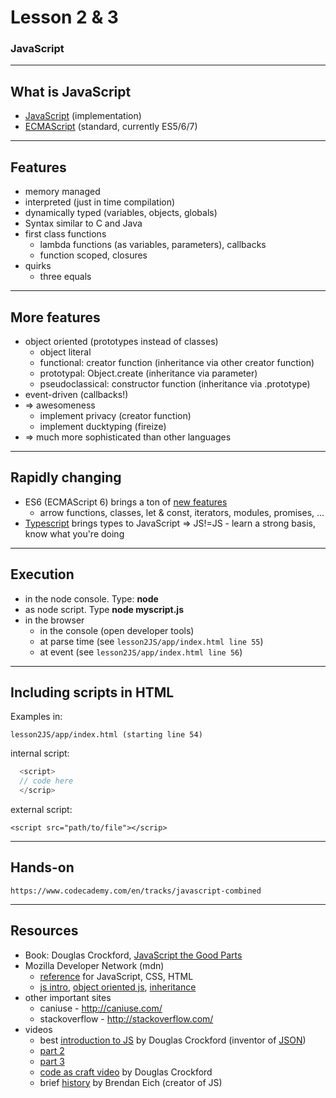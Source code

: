 # Lesson 2 & 3
### JavaScript

---

## What is JavaScript

- [JavaScript](https://developer.mozilla.org/en-US/docs/Web/JavaScript) (implementation)
- [ECMAScript](https://developer.mozilla.org/en-US/docs/Web/JavaScript/Language_Resources) (standard, currently ES5/6/7)

---

## Features

- memory managed
- interpreted (just in time compilation)
- dynamically typed (variables, objects, globals)
- Syntax similar to C and Java
- first class functions
  - lambda functions (as variables, parameters), callbacks
  - function scoped, closures
- quirks
  - three equals

---

## More features
- object oriented (prototypes instead of classes)
  - object literal
  - functional: creator function (inheritance via other creator function)
  - prototypal: Object.create (inheritance via parameter)
  - pseudoclassical: constructor function (inheritance via .prototype)
- event-driven (callbacks!)
- => awesomeness
  - implement privacy (creator function)
  - implement ducktyping (fireize)
- => much more sophisticated than other languages

---

## Rapidly changing
- ES6 (ECMAScript 6) brings a ton of [new features](https://github.com/lukehoban/es6features)
  - arrow functions, classes, let & const, iterators, modules, promises, ...
- [Typescript](https://www.typescriptlang.org/) brings types to JavaScript
=> JS!=JS - learn a strong basis, know what you're doing

---

## Execution

- in the node console. Type: **node**
- as node script. Type **node myscript.js**
- in the browser
  - in the console (open developer tools)
  - at parse time (see `lesson2JS/app/index.html line 55`)
  - at event (see `lesson2JS/app/index.html line 56`)

---

## Including scripts in HTML

Examples in:
```
lesson2JS/app/index.html (starting line 54)
```

internal script:

```js
  <script>
  // code here
  </scrip>
```

external script:

```
<script src="path/to/file"></scrip>
```

---

## Hands-on

```
https://www.codecademy.com/en/tracks/javascript-combined
```

---

## Resources
- Book: Douglas Crockford, [JavaScript the Good Parts](http://www.amazon.de/JavaScript-Parts-Working-Shallow-Grain/dp/0596517742)  
- Mozilla Developer Network (mdn)
  - [reference](https://developer.mozilla.org/en-US/docs/Web/JavaScript) for JavaScript, CSS, HTML
  - [js intro](https://developer.mozilla.org/en-US/docs/Web/JavaScript/A_re-introduction_to_JavaScript), [object oriented js](https://developer.mozilla.org/en-US/docs/Web/JavaScript/Introduction_to_Object-Oriented_JavaScript), [inheritance](https://developer.mozilla.org/en-US/docs/Web/JavaScript/Inheritance_and_the_prototype_chain)
- other important sites
  - caniuse - http://caniuse.com/
  - stackoverflow - http://stackoverflow.com/
- videos
  - best [introduction to JS](https://www.youtube.com/watch?v=v2ifWcnQs6M) by Douglas Crockford (inventor of [JSON](https://en.wikipedia.org/wiki/JSON))
  - [part 2](https://www.youtube.com/watch?v=Y2Y0U-2qJMs)
  - [part 3](https://www.youtube.com/watch?v=DwYPG6vreJg)
  - [code as craft video](http://original.livestream.com/etsy/video?clipId=pla_1463e546-47ed-4a93-b59a-bd52b236e8b8) by Douglas Crockford
  - brief [history](https://brendaneich.com/2010/07/a-brief-history-of-javascript/) by Brendan Eich (creator of JS)
